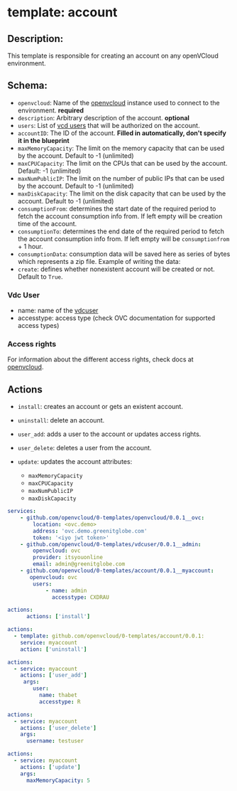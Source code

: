 # template: account

## Description:
This template is responsible for creating an account on any openVCloud environment.

## Schema:

- `openvcloud`: Name of the [openvcloud](../openvcloud) instance used to connect to the environment.  **required**
- `description`: Arbitrary description of the account. **optional**
- `users`: List of [vcd users](#vdc-user) that will be authorized on the account.
- `accountID`: The ID of the account. **Filled in automatically, don't specify it in the blueprint**
- `maxMemoryCapacity`: The limit on the memory capacity that can be used by the account. Default to -1 (unlimited)
- `maxCPUCapacity`: The limit on the CPUs that can be used by the account. Default: -1 (unlimited)
- `maxNumPublicIP`: The limit on the number of public IPs that can be used by the account. Default to -1 (unlimited)
- `maxDiskCapacity`: The limit on the disk capacity that can be used by the account. Default to -1 (unlimited)
- `consumptionFrom`: determines the start date of the required period to fetch the account consumption info from. If left empty will be creation time of the account.
- `consumptionTo`: determines the end date of the required period to fetch the account consumption info from. If left empty will be `consumptionfrom` + 1 hour.
- `consumptionData`: consumption data will be saved here as series of bytes which represents a zip file. Example of writing the data:
- `create`: defines whether nonexistent account will be created or not. Default to `True`.

### Vdc User
- name: name of the [vdcuser](../vdcuser)
- accesstype: access type (check OVC documentation for supported access types)

### Access rights

For information about the different access rights, check docs at [openvcloud](https://github.com/0-complexity/openvcloud/blob/2.1.7/docs/EndUserPortal/Authorization/AuthorizationModel.md).


## Actions

- `install`: creates an account or gets an existent account.
- `uninstall`: delete an account.
- `user_add`: adds a user to the account or updates access rights.
- `user_delete`: deletes a user from the account.
- `update`: updates the account attributes:

  - `maxMemoryCapacity`
  - `maxCPUCapacity`
  - `maxNumPublicIP`
  - `maxDiskCapacity`


```yaml
services:
    - github.com/openvcloud/0-templates/openvcloud/0.0.1__ovc:
        location: <ovc.demo>
        address: 'ovc.demo.greenitglobe.com'
        token: '<iyo jwt token>'
    - github.com/openvcloud/0-templates/vdcuser/0.0.1__admin:
        openvcloud: ovc
        provider: itsyouonline
        email: admin@greenitglobe.com
    - github.com/openvcloud/0-templates/account/0.0.1__myaccount:
       openvcloud: ovc
        users:
            - name: admin
              accesstype: CXDRAU

actions:
      actions: ['install']
```

```yaml
actions:
  - template: github.com/openvcloud/0-templates/account/0.0.1:
    service: myaccount
    action: ['uninstall']
```

```yaml
actions:
  - service: myaccount
    actions: ['user_add']
     args:
        user:
          name: thabet
          accesstype: R
```

```yaml
actions:
  - service: myaccount
    actions: ['user_delete']
    args:
      username: testuser
```

```yaml
actions:
  - service: myaccount
    actions: ['update']
    args:
      maxMemoryCapacity: 5
```